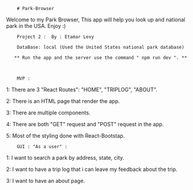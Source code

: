         # Park-Browser

  Welcome to my Park Browser, This app will help you look up and national park in the USA. Enjoy :)

        Project 2 :  By : Etamar Levy

        DataBase: local (Used the United States national park database)

       ** Run the app and the server use the command " npm run dev ". **



        MVP : 

1: There are 3 "React Routes": "HOME", "TRIPLOG", "ABOUT".

2: There is an HTML page that render the app.

3: There are multiple components.

4: There are both "GET" request and "POST" request in the app.

5: Most of the styling done with React-Bootstap.



        GUI : "As a user" : 
1: I want to search a park by address, state, city.

2: I want to have a trip log that i can leave my feedback about the trip.

3: I want to have an about page.
